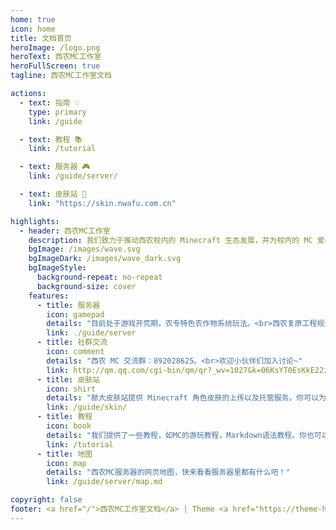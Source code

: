 ```yaml
---
home: true
icon: home
title: 文档首页
heroImage: /logo.png
heroText: 西农MC工作室
heroFullScreen: true
tagline: 西农MC工作室文档

actions:
  - text: 指南 💡
    type: primary
    link: /guide

  - text: 教程 📚
    link: /tutorial

  - text: 服务器 🎮
    link: /guide/server/

  - text: 皮肤站 🧥
    link: "https://skin.nwafu.com.cn"

highlights:
  - header: 西农MC工作室
    description: 我们致力于推动西农校内的 Minecraft 生态发展，并为校内的 MC 爱好者提供一个游戏经验、社群运营与发展经验、技术研发经验的交流平台。
    bgImage: /images/wave.svg
    bgImageDark: /images/wave_dark.svg
    bgImageStyle:
      background-repeat: no-repeat
      background-size: cover
    features:
      - title: 服务器
        icon: gamepad
        details: "目前处于游戏开荒期，农专特色农作物系统玩法。<br>西农复原工程规划中，欢迎各位志同道合的建筑师们贡献自己的力量！"
        link: ./guide/server
      - title: 社群交流
        icon: comment
        details: "西农 MC 交流群：892028625。<br>欢迎小伙伴们加入讨论~"
        link: http://qm.qq.com/cgi-bin/qm/qr?_wv=1027&k=06KsYT0EsKkE22z8yyYLQxCUIQwSrDpb&authKey=8rlO6uat00pTLBAE8UxTZauS2Xb6wqZcBJmMKLFPg4FLHYCM28EfT57fsuGwJRJc&noverify=0&group_code=892028625
      - title: 皮肤站
        icon: shirt
        details: "䙶大皮肤站提供 Minecraft 角色皮肤的上传以及托管服务。你可以为你的游戏角色设置皮肤与披风，并让其他玩家在游戏中看到。"
        link: /guide/skin/
      - title: 教程
        icon: book
        details: "我们提供了一些教程，如MC的游玩教程，Markdown语法教程。你也可以投稿自己的教程，欢迎共享文档！"
        link: /tutorial
      - title: 地图
        icon: map
        details: "西农MC服务器的网页地图，快来看看服务器里都有什么吧！"
        link: /guide/server/map.md

copyright: false
footer: <a href="/">西农MC工作室文档</a> | Theme <a href="https://theme-hope.vuejs.press/zh/" target="_blank">VuePress Theme Hope</a>
---
```

